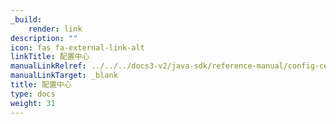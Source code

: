 ```yaml
---
_build:
    render: link
description: ""
icon: fas fa-external-link-alt
linkTitle: 配置中心
manualLinkRelref: ../../../docs3-v2/java-sdk/reference-manual/config-center/
manualLinkTarget: _blank
title: 配置中心
type: docs
weight: 31
---
```

